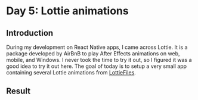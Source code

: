 # Day 5: Lottie animations

## Introduction

During my development on React Native apps, I came across Lottie. It is a package developed by AirBnB to play After Effects animations on web, mobile, and Windows. I never took the time to try it out, so I figured it was a good idea to try it out here. The goal of today is to setup a very small app containing several Lottie animations from [LottieFiles](https://lottiefiles.com/).

## Result
